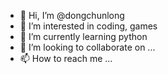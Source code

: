 - 👋 Hi, I’m @dongchunlong
- 👀 I’m interested in coding, games
- 🌱 I’m currently learning python
- 💞️ I’m looking to collaborate on ...
- 📫 How to reach me ...

<!---
dongchunlong/dongchunlong is a ✨ special ✨ repository because its `README.md` (this file) appears on your GitHub profile.
You can click the Preview link to take a look at your changes.
--->
